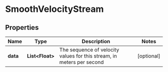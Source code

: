 
# SmoothVelocityStream

## Properties
Name | Type | Description | Notes
------------ | ------------- | ------------- | -------------
**data** | **List&lt;Float&gt;** | The sequence of velocity values for this stream, in meters per second |  [optional]



